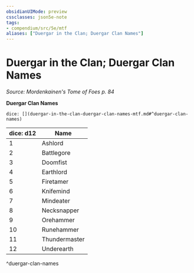 ```yaml
---
obsidianUIMode: preview
cssclasses: json5e-note
tags:
- compendium/src/5e/mtf
aliases: ["Duergar in the Clan; Duergar Clan Names"]
---
```

# Duergar in the Clan; Duergar Clan Names
*Source: Mordenkainen's Tome of Foes p. 84* 

**Duergar Clan Names**

`dice: [](duergar-in-the-clan-duergar-clan-names-mtf.md#^duergar-clan-names)`

| dice: d12 | Name |
|-----------|------|
| 1 | Ashlord |
| 2 | Battlegore |
| 3 | Doomfist |
| 4 | Earthlord |
| 5 | Firetamer |
| 6 | Knifemind |
| 7 | Mindeater |
| 8 | Necksnapper |
| 9 | Orehammer |
| 10 | Runehammer |
| 11 | Thundermaster |
| 12 | Underearth |
^duergar-clan-names